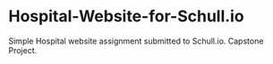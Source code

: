 # Hospital-Website-for-Schull.io
Simple Hospital website assignment submitted to Schull.io.
Capstone Project.
